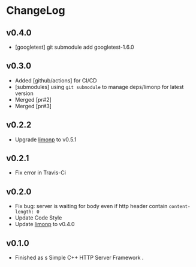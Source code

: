 # ChangeLog

## v0.4.0

+ [googletest] git submodule add googletest-1.6.0

## v0.3.0

+ Added [github/actions] for CI/CD
+ [submodules] using `git submodule` to manage deps/limonp for latest version
+ Merged [pr#2]
+ Merged [pr#3]

## v0.2.2

+ Upgrade [limonp] to v0.5.1 

## v0.2.1

+ Fix error in Travis-Ci

## v0.2.0

+ Fix bug: server is waiting for body even if http header contain `content-length: 0` 
+ Update Code Style
+ Update [limonp] to v0.4.0

## v0.1.0

+ Finished as s Simple C++ HTTP Server Framework .

[limonp]:https://github.com/yanyiwu/limonp
